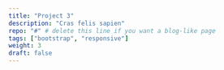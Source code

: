 ```yaml
---
title: "Project 3"
description: "Cras felis sapien"
repo: "#" # delete this line if you want a blog-like page
tags: ["bootstrap", "responsive"]
weight: 3
draft: false
---
```

